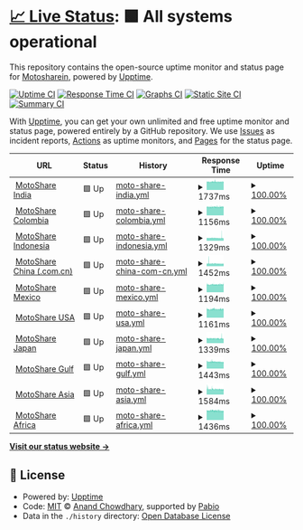 # [📈 Live Status](https://Motosharein.github.io/moto-monitor-upptime): <!--live status--> **🟩 All systems operational**

This repository contains the open-source uptime monitor and status page for [Motosharein](https://Motosharein.github.io/moto-monitor-upptime), powered by [Upptime](https://github.com/upptime/upptime).

[![Uptime CI](https://github.com/Motosharein/moto-monitor-upptime/workflows/Uptime%20CI/badge.svg)](https://github.com/Motosharein/moto-monitor-upptime/actions?query=workflow%3A%22Uptime+CI%22)
[![Response Time CI](https://github.com/Motosharein/moto-monitor-upptime/workflows/Response%20Time%20CI/badge.svg)](https://github.com/Motosharein/moto-monitor-upptime/actions?query=workflow%3A%22Response+Time+CI%22)
[![Graphs CI](https://github.com/Motosharein/moto-monitor-upptime/workflows/Graphs%20CI/badge.svg)](https://github.com/Motosharein/moto-monitor-upptime/actions?query=workflow%3A%22Graphs+CI%22)
[![Static Site CI](https://github.com/Motosharein/moto-monitor-upptime/workflows/Static%20Site%20CI/badge.svg)](https://github.com/Motosharein/moto-monitor-upptime/actions?query=workflow%3A%22Static+Site+CI%22)
[![Summary CI](https://github.com/Motosharein/moto-monitor-upptime/workflows/Summary%20CI/badge.svg)](https://github.com/Motosharein/moto-monitor-upptime/actions?query=workflow%3A%22Summary+CI%22)

With [Upptime](https://upptime.js.org), you can get your own unlimited and free uptime monitor and status page, powered entirely by a GitHub repository. We use [Issues](https://github.com/Motosharein/moto-monitor-upptime/issues) as incident reports, [Actions](https://github.com/Motosharein/moto-monitor-upptime/actions) as uptime monitors, and [Pages](https://Motosharein.github.io/moto-monitor-upptime) for the status page.

<!--start: status pages-->
<!-- This summary is generated by Upptime (https://github.com/upptime/upptime) -->
<!-- Do not edit this manually, your changes will be overwritten -->
<!-- prettier-ignore -->
| URL | Status | History | Response Time | Uptime |
| --- | ------ | ------- | ------------- | ------ |
| <img alt="" src="https://icons.duckduckgo.com/ip3/motoshare.in.ico" height="13"> [MotoShare India](https://motoshare.in) | 🟩 Up | [moto-share-india.yml](https://github.com/Motosharein/moto-monitor-upptime/commits/HEAD/history/moto-share-india.yml) | <details><summary><img alt="Response time graph" src="./graphs/moto-share-india/response-time-week.png" height="20"> 1737ms</summary><br><a href="https://Motosharein.github.io/moto-monitor-upptime/history/moto-share-india"><img alt="Response time 1737" src="https://img.shields.io/endpoint?url=https%3A%2F%2Fraw.githubusercontent.com%2FMotosharein%2Fmoto-monitor-upptime%2FHEAD%2Fapi%2Fmoto-share-india%2Fresponse-time.json"></a><br><a href="https://Motosharein.github.io/moto-monitor-upptime/history/moto-share-india"><img alt="24-hour response time 1725" src="https://img.shields.io/endpoint?url=https%3A%2F%2Fraw.githubusercontent.com%2FMotosharein%2Fmoto-monitor-upptime%2FHEAD%2Fapi%2Fmoto-share-india%2Fresponse-time-day.json"></a><br><a href="https://Motosharein.github.io/moto-monitor-upptime/history/moto-share-india"><img alt="7-day response time 1737" src="https://img.shields.io/endpoint?url=https%3A%2F%2Fraw.githubusercontent.com%2FMotosharein%2Fmoto-monitor-upptime%2FHEAD%2Fapi%2Fmoto-share-india%2Fresponse-time-week.json"></a><br><a href="https://Motosharein.github.io/moto-monitor-upptime/history/moto-share-india"><img alt="30-day response time 1737" src="https://img.shields.io/endpoint?url=https%3A%2F%2Fraw.githubusercontent.com%2FMotosharein%2Fmoto-monitor-upptime%2FHEAD%2Fapi%2Fmoto-share-india%2Fresponse-time-month.json"></a><br><a href="https://Motosharein.github.io/moto-monitor-upptime/history/moto-share-india"><img alt="1-year response time 1737" src="https://img.shields.io/endpoint?url=https%3A%2F%2Fraw.githubusercontent.com%2FMotosharein%2Fmoto-monitor-upptime%2FHEAD%2Fapi%2Fmoto-share-india%2Fresponse-time-year.json"></a></details> | <details><summary><a href="https://Motosharein.github.io/moto-monitor-upptime/history/moto-share-india">100.00%</a></summary><a href="https://Motosharein.github.io/moto-monitor-upptime/history/moto-share-india"><img alt="All-time uptime 100.00%" src="https://img.shields.io/endpoint?url=https%3A%2F%2Fraw.githubusercontent.com%2FMotosharein%2Fmoto-monitor-upptime%2FHEAD%2Fapi%2Fmoto-share-india%2Fuptime.json"></a><br><a href="https://Motosharein.github.io/moto-monitor-upptime/history/moto-share-india"><img alt="24-hour uptime 100.00%" src="https://img.shields.io/endpoint?url=https%3A%2F%2Fraw.githubusercontent.com%2FMotosharein%2Fmoto-monitor-upptime%2FHEAD%2Fapi%2Fmoto-share-india%2Fuptime-day.json"></a><br><a href="https://Motosharein.github.io/moto-monitor-upptime/history/moto-share-india"><img alt="7-day uptime 100.00%" src="https://img.shields.io/endpoint?url=https%3A%2F%2Fraw.githubusercontent.com%2FMotosharein%2Fmoto-monitor-upptime%2FHEAD%2Fapi%2Fmoto-share-india%2Fuptime-week.json"></a><br><a href="https://Motosharein.github.io/moto-monitor-upptime/history/moto-share-india"><img alt="30-day uptime 100.00%" src="https://img.shields.io/endpoint?url=https%3A%2F%2Fraw.githubusercontent.com%2FMotosharein%2Fmoto-monitor-upptime%2FHEAD%2Fapi%2Fmoto-share-india%2Fuptime-month.json"></a><br><a href="https://Motosharein.github.io/moto-monitor-upptime/history/moto-share-india"><img alt="1-year uptime 100.00%" src="https://img.shields.io/endpoint?url=https%3A%2F%2Fraw.githubusercontent.com%2FMotosharein%2Fmoto-monitor-upptime%2FHEAD%2Fapi%2Fmoto-share-india%2Fuptime-year.json"></a></details>
| <img alt="" src="https://icons.duckduckgo.com/ip3/motoshare.co.ico" height="13"> [MotoShare Colombia](https://motoshare.co) | 🟩 Up | [moto-share-colombia.yml](https://github.com/Motosharein/moto-monitor-upptime/commits/HEAD/history/moto-share-colombia.yml) | <details><summary><img alt="Response time graph" src="./graphs/moto-share-colombia/response-time-week.png" height="20"> 1156ms</summary><br><a href="https://Motosharein.github.io/moto-monitor-upptime/history/moto-share-colombia"><img alt="Response time 1156" src="https://img.shields.io/endpoint?url=https%3A%2F%2Fraw.githubusercontent.com%2FMotosharein%2Fmoto-monitor-upptime%2FHEAD%2Fapi%2Fmoto-share-colombia%2Fresponse-time.json"></a><br><a href="https://Motosharein.github.io/moto-monitor-upptime/history/moto-share-colombia"><img alt="24-hour response time 1149" src="https://img.shields.io/endpoint?url=https%3A%2F%2Fraw.githubusercontent.com%2FMotosharein%2Fmoto-monitor-upptime%2FHEAD%2Fapi%2Fmoto-share-colombia%2Fresponse-time-day.json"></a><br><a href="https://Motosharein.github.io/moto-monitor-upptime/history/moto-share-colombia"><img alt="7-day response time 1156" src="https://img.shields.io/endpoint?url=https%3A%2F%2Fraw.githubusercontent.com%2FMotosharein%2Fmoto-monitor-upptime%2FHEAD%2Fapi%2Fmoto-share-colombia%2Fresponse-time-week.json"></a><br><a href="https://Motosharein.github.io/moto-monitor-upptime/history/moto-share-colombia"><img alt="30-day response time 1156" src="https://img.shields.io/endpoint?url=https%3A%2F%2Fraw.githubusercontent.com%2FMotosharein%2Fmoto-monitor-upptime%2FHEAD%2Fapi%2Fmoto-share-colombia%2Fresponse-time-month.json"></a><br><a href="https://Motosharein.github.io/moto-monitor-upptime/history/moto-share-colombia"><img alt="1-year response time 1156" src="https://img.shields.io/endpoint?url=https%3A%2F%2Fraw.githubusercontent.com%2FMotosharein%2Fmoto-monitor-upptime%2FHEAD%2Fapi%2Fmoto-share-colombia%2Fresponse-time-year.json"></a></details> | <details><summary><a href="https://Motosharein.github.io/moto-monitor-upptime/history/moto-share-colombia">100.00%</a></summary><a href="https://Motosharein.github.io/moto-monitor-upptime/history/moto-share-colombia"><img alt="All-time uptime 100.00%" src="https://img.shields.io/endpoint?url=https%3A%2F%2Fraw.githubusercontent.com%2FMotosharein%2Fmoto-monitor-upptime%2FHEAD%2Fapi%2Fmoto-share-colombia%2Fuptime.json"></a><br><a href="https://Motosharein.github.io/moto-monitor-upptime/history/moto-share-colombia"><img alt="24-hour uptime 100.00%" src="https://img.shields.io/endpoint?url=https%3A%2F%2Fraw.githubusercontent.com%2FMotosharein%2Fmoto-monitor-upptime%2FHEAD%2Fapi%2Fmoto-share-colombia%2Fuptime-day.json"></a><br><a href="https://Motosharein.github.io/moto-monitor-upptime/history/moto-share-colombia"><img alt="7-day uptime 100.00%" src="https://img.shields.io/endpoint?url=https%3A%2F%2Fraw.githubusercontent.com%2FMotosharein%2Fmoto-monitor-upptime%2FHEAD%2Fapi%2Fmoto-share-colombia%2Fuptime-week.json"></a><br><a href="https://Motosharein.github.io/moto-monitor-upptime/history/moto-share-colombia"><img alt="30-day uptime 100.00%" src="https://img.shields.io/endpoint?url=https%3A%2F%2Fraw.githubusercontent.com%2FMotosharein%2Fmoto-monitor-upptime%2FHEAD%2Fapi%2Fmoto-share-colombia%2Fuptime-month.json"></a><br><a href="https://Motosharein.github.io/moto-monitor-upptime/history/moto-share-colombia"><img alt="1-year uptime 100.00%" src="https://img.shields.io/endpoint?url=https%3A%2F%2Fraw.githubusercontent.com%2FMotosharein%2Fmoto-monitor-upptime%2FHEAD%2Fapi%2Fmoto-share-colombia%2Fuptime-year.json"></a></details>
| <img alt="" src="https://icons.duckduckgo.com/ip3/motoshare.id.ico" height="13"> [MotoShare Indonesia](https://motoshare.id) | 🟩 Up | [moto-share-indonesia.yml](https://github.com/Motosharein/moto-monitor-upptime/commits/HEAD/history/moto-share-indonesia.yml) | <details><summary><img alt="Response time graph" src="./graphs/moto-share-indonesia/response-time-week.png" height="20"> 1329ms</summary><br><a href="https://Motosharein.github.io/moto-monitor-upptime/history/moto-share-indonesia"><img alt="Response time 1329" src="https://img.shields.io/endpoint?url=https%3A%2F%2Fraw.githubusercontent.com%2FMotosharein%2Fmoto-monitor-upptime%2FHEAD%2Fapi%2Fmoto-share-indonesia%2Fresponse-time.json"></a><br><a href="https://Motosharein.github.io/moto-monitor-upptime/history/moto-share-indonesia"><img alt="24-hour response time 1328" src="https://img.shields.io/endpoint?url=https%3A%2F%2Fraw.githubusercontent.com%2FMotosharein%2Fmoto-monitor-upptime%2FHEAD%2Fapi%2Fmoto-share-indonesia%2Fresponse-time-day.json"></a><br><a href="https://Motosharein.github.io/moto-monitor-upptime/history/moto-share-indonesia"><img alt="7-day response time 1329" src="https://img.shields.io/endpoint?url=https%3A%2F%2Fraw.githubusercontent.com%2FMotosharein%2Fmoto-monitor-upptime%2FHEAD%2Fapi%2Fmoto-share-indonesia%2Fresponse-time-week.json"></a><br><a href="https://Motosharein.github.io/moto-monitor-upptime/history/moto-share-indonesia"><img alt="30-day response time 1329" src="https://img.shields.io/endpoint?url=https%3A%2F%2Fraw.githubusercontent.com%2FMotosharein%2Fmoto-monitor-upptime%2FHEAD%2Fapi%2Fmoto-share-indonesia%2Fresponse-time-month.json"></a><br><a href="https://Motosharein.github.io/moto-monitor-upptime/history/moto-share-indonesia"><img alt="1-year response time 1329" src="https://img.shields.io/endpoint?url=https%3A%2F%2Fraw.githubusercontent.com%2FMotosharein%2Fmoto-monitor-upptime%2FHEAD%2Fapi%2Fmoto-share-indonesia%2Fresponse-time-year.json"></a></details> | <details><summary><a href="https://Motosharein.github.io/moto-monitor-upptime/history/moto-share-indonesia">100.00%</a></summary><a href="https://Motosharein.github.io/moto-monitor-upptime/history/moto-share-indonesia"><img alt="All-time uptime 100.00%" src="https://img.shields.io/endpoint?url=https%3A%2F%2Fraw.githubusercontent.com%2FMotosharein%2Fmoto-monitor-upptime%2FHEAD%2Fapi%2Fmoto-share-indonesia%2Fuptime.json"></a><br><a href="https://Motosharein.github.io/moto-monitor-upptime/history/moto-share-indonesia"><img alt="24-hour uptime 100.00%" src="https://img.shields.io/endpoint?url=https%3A%2F%2Fraw.githubusercontent.com%2FMotosharein%2Fmoto-monitor-upptime%2FHEAD%2Fapi%2Fmoto-share-indonesia%2Fuptime-day.json"></a><br><a href="https://Motosharein.github.io/moto-monitor-upptime/history/moto-share-indonesia"><img alt="7-day uptime 100.00%" src="https://img.shields.io/endpoint?url=https%3A%2F%2Fraw.githubusercontent.com%2FMotosharein%2Fmoto-monitor-upptime%2FHEAD%2Fapi%2Fmoto-share-indonesia%2Fuptime-week.json"></a><br><a href="https://Motosharein.github.io/moto-monitor-upptime/history/moto-share-indonesia"><img alt="30-day uptime 100.00%" src="https://img.shields.io/endpoint?url=https%3A%2F%2Fraw.githubusercontent.com%2FMotosharein%2Fmoto-monitor-upptime%2FHEAD%2Fapi%2Fmoto-share-indonesia%2Fuptime-month.json"></a><br><a href="https://Motosharein.github.io/moto-monitor-upptime/history/moto-share-indonesia"><img alt="1-year uptime 100.00%" src="https://img.shields.io/endpoint?url=https%3A%2F%2Fraw.githubusercontent.com%2FMotosharein%2Fmoto-monitor-upptime%2FHEAD%2Fapi%2Fmoto-share-indonesia%2Fuptime-year.json"></a></details>
| <img alt="" src="https://icons.duckduckgo.com/ip3/motoshare.com.cn.ico" height="13"> [MotoShare China (.com.cn)](https://motoshare.com.cn) | 🟩 Up | [moto-share-china-com-cn.yml](https://github.com/Motosharein/moto-monitor-upptime/commits/HEAD/history/moto-share-china-com-cn.yml) | <details><summary><img alt="Response time graph" src="./graphs/moto-share-china-com-cn/response-time-week.png" height="20"> 1452ms</summary><br><a href="https://Motosharein.github.io/moto-monitor-upptime/history/moto-share-china-com-cn"><img alt="Response time 1452" src="https://img.shields.io/endpoint?url=https%3A%2F%2Fraw.githubusercontent.com%2FMotosharein%2Fmoto-monitor-upptime%2FHEAD%2Fapi%2Fmoto-share-china-com-cn%2Fresponse-time.json"></a><br><a href="https://Motosharein.github.io/moto-monitor-upptime/history/moto-share-china-com-cn"><img alt="24-hour response time 1381" src="https://img.shields.io/endpoint?url=https%3A%2F%2Fraw.githubusercontent.com%2FMotosharein%2Fmoto-monitor-upptime%2FHEAD%2Fapi%2Fmoto-share-china-com-cn%2Fresponse-time-day.json"></a><br><a href="https://Motosharein.github.io/moto-monitor-upptime/history/moto-share-china-com-cn"><img alt="7-day response time 1452" src="https://img.shields.io/endpoint?url=https%3A%2F%2Fraw.githubusercontent.com%2FMotosharein%2Fmoto-monitor-upptime%2FHEAD%2Fapi%2Fmoto-share-china-com-cn%2Fresponse-time-week.json"></a><br><a href="https://Motosharein.github.io/moto-monitor-upptime/history/moto-share-china-com-cn"><img alt="30-day response time 1452" src="https://img.shields.io/endpoint?url=https%3A%2F%2Fraw.githubusercontent.com%2FMotosharein%2Fmoto-monitor-upptime%2FHEAD%2Fapi%2Fmoto-share-china-com-cn%2Fresponse-time-month.json"></a><br><a href="https://Motosharein.github.io/moto-monitor-upptime/history/moto-share-china-com-cn"><img alt="1-year response time 1452" src="https://img.shields.io/endpoint?url=https%3A%2F%2Fraw.githubusercontent.com%2FMotosharein%2Fmoto-monitor-upptime%2FHEAD%2Fapi%2Fmoto-share-china-com-cn%2Fresponse-time-year.json"></a></details> | <details><summary><a href="https://Motosharein.github.io/moto-monitor-upptime/history/moto-share-china-com-cn">100.00%</a></summary><a href="https://Motosharein.github.io/moto-monitor-upptime/history/moto-share-china-com-cn"><img alt="All-time uptime 100.00%" src="https://img.shields.io/endpoint?url=https%3A%2F%2Fraw.githubusercontent.com%2FMotosharein%2Fmoto-monitor-upptime%2FHEAD%2Fapi%2Fmoto-share-china-com-cn%2Fuptime.json"></a><br><a href="https://Motosharein.github.io/moto-monitor-upptime/history/moto-share-china-com-cn"><img alt="24-hour uptime 100.00%" src="https://img.shields.io/endpoint?url=https%3A%2F%2Fraw.githubusercontent.com%2FMotosharein%2Fmoto-monitor-upptime%2FHEAD%2Fapi%2Fmoto-share-china-com-cn%2Fuptime-day.json"></a><br><a href="https://Motosharein.github.io/moto-monitor-upptime/history/moto-share-china-com-cn"><img alt="7-day uptime 100.00%" src="https://img.shields.io/endpoint?url=https%3A%2F%2Fraw.githubusercontent.com%2FMotosharein%2Fmoto-monitor-upptime%2FHEAD%2Fapi%2Fmoto-share-china-com-cn%2Fuptime-week.json"></a><br><a href="https://Motosharein.github.io/moto-monitor-upptime/history/moto-share-china-com-cn"><img alt="30-day uptime 100.00%" src="https://img.shields.io/endpoint?url=https%3A%2F%2Fraw.githubusercontent.com%2FMotosharein%2Fmoto-monitor-upptime%2FHEAD%2Fapi%2Fmoto-share-china-com-cn%2Fuptime-month.json"></a><br><a href="https://Motosharein.github.io/moto-monitor-upptime/history/moto-share-china-com-cn"><img alt="1-year uptime 100.00%" src="https://img.shields.io/endpoint?url=https%3A%2F%2Fraw.githubusercontent.com%2FMotosharein%2Fmoto-monitor-upptime%2FHEAD%2Fapi%2Fmoto-share-china-com-cn%2Fuptime-year.json"></a></details>
| <img alt="" src="https://icons.duckduckgo.com/ip3/motoshare.mx.ico" height="13"> [MotoShare Mexico](https://motoshare.mx) | 🟩 Up | [moto-share-mexico.yml](https://github.com/Motosharein/moto-monitor-upptime/commits/HEAD/history/moto-share-mexico.yml) | <details><summary><img alt="Response time graph" src="./graphs/moto-share-mexico/response-time-week.png" height="20"> 1194ms</summary><br><a href="https://Motosharein.github.io/moto-monitor-upptime/history/moto-share-mexico"><img alt="Response time 1194" src="https://img.shields.io/endpoint?url=https%3A%2F%2Fraw.githubusercontent.com%2FMotosharein%2Fmoto-monitor-upptime%2FHEAD%2Fapi%2Fmoto-share-mexico%2Fresponse-time.json"></a><br><a href="https://Motosharein.github.io/moto-monitor-upptime/history/moto-share-mexico"><img alt="24-hour response time 1208" src="https://img.shields.io/endpoint?url=https%3A%2F%2Fraw.githubusercontent.com%2FMotosharein%2Fmoto-monitor-upptime%2FHEAD%2Fapi%2Fmoto-share-mexico%2Fresponse-time-day.json"></a><br><a href="https://Motosharein.github.io/moto-monitor-upptime/history/moto-share-mexico"><img alt="7-day response time 1194" src="https://img.shields.io/endpoint?url=https%3A%2F%2Fraw.githubusercontent.com%2FMotosharein%2Fmoto-monitor-upptime%2FHEAD%2Fapi%2Fmoto-share-mexico%2Fresponse-time-week.json"></a><br><a href="https://Motosharein.github.io/moto-monitor-upptime/history/moto-share-mexico"><img alt="30-day response time 1194" src="https://img.shields.io/endpoint?url=https%3A%2F%2Fraw.githubusercontent.com%2FMotosharein%2Fmoto-monitor-upptime%2FHEAD%2Fapi%2Fmoto-share-mexico%2Fresponse-time-month.json"></a><br><a href="https://Motosharein.github.io/moto-monitor-upptime/history/moto-share-mexico"><img alt="1-year response time 1194" src="https://img.shields.io/endpoint?url=https%3A%2F%2Fraw.githubusercontent.com%2FMotosharein%2Fmoto-monitor-upptime%2FHEAD%2Fapi%2Fmoto-share-mexico%2Fresponse-time-year.json"></a></details> | <details><summary><a href="https://Motosharein.github.io/moto-monitor-upptime/history/moto-share-mexico">100.00%</a></summary><a href="https://Motosharein.github.io/moto-monitor-upptime/history/moto-share-mexico"><img alt="All-time uptime 100.00%" src="https://img.shields.io/endpoint?url=https%3A%2F%2Fraw.githubusercontent.com%2FMotosharein%2Fmoto-monitor-upptime%2FHEAD%2Fapi%2Fmoto-share-mexico%2Fuptime.json"></a><br><a href="https://Motosharein.github.io/moto-monitor-upptime/history/moto-share-mexico"><img alt="24-hour uptime 100.00%" src="https://img.shields.io/endpoint?url=https%3A%2F%2Fraw.githubusercontent.com%2FMotosharein%2Fmoto-monitor-upptime%2FHEAD%2Fapi%2Fmoto-share-mexico%2Fuptime-day.json"></a><br><a href="https://Motosharein.github.io/moto-monitor-upptime/history/moto-share-mexico"><img alt="7-day uptime 100.00%" src="https://img.shields.io/endpoint?url=https%3A%2F%2Fraw.githubusercontent.com%2FMotosharein%2Fmoto-monitor-upptime%2FHEAD%2Fapi%2Fmoto-share-mexico%2Fuptime-week.json"></a><br><a href="https://Motosharein.github.io/moto-monitor-upptime/history/moto-share-mexico"><img alt="30-day uptime 100.00%" src="https://img.shields.io/endpoint?url=https%3A%2F%2Fraw.githubusercontent.com%2FMotosharein%2Fmoto-monitor-upptime%2FHEAD%2Fapi%2Fmoto-share-mexico%2Fuptime-month.json"></a><br><a href="https://Motosharein.github.io/moto-monitor-upptime/history/moto-share-mexico"><img alt="1-year uptime 100.00%" src="https://img.shields.io/endpoint?url=https%3A%2F%2Fraw.githubusercontent.com%2FMotosharein%2Fmoto-monitor-upptime%2FHEAD%2Fapi%2Fmoto-share-mexico%2Fuptime-year.json"></a></details>
| <img alt="" src="https://icons.duckduckgo.com/ip3/motoshare.us.ico" height="13"> [MotoShare USA](https://motoshare.us) | 🟩 Up | [moto-share-usa.yml](https://github.com/Motosharein/moto-monitor-upptime/commits/HEAD/history/moto-share-usa.yml) | <details><summary><img alt="Response time graph" src="./graphs/moto-share-usa/response-time-week.png" height="20"> 1161ms</summary><br><a href="https://Motosharein.github.io/moto-monitor-upptime/history/moto-share-usa"><img alt="Response time 1161" src="https://img.shields.io/endpoint?url=https%3A%2F%2Fraw.githubusercontent.com%2FMotosharein%2Fmoto-monitor-upptime%2FHEAD%2Fapi%2Fmoto-share-usa%2Fresponse-time.json"></a><br><a href="https://Motosharein.github.io/moto-monitor-upptime/history/moto-share-usa"><img alt="24-hour response time 1164" src="https://img.shields.io/endpoint?url=https%3A%2F%2Fraw.githubusercontent.com%2FMotosharein%2Fmoto-monitor-upptime%2FHEAD%2Fapi%2Fmoto-share-usa%2Fresponse-time-day.json"></a><br><a href="https://Motosharein.github.io/moto-monitor-upptime/history/moto-share-usa"><img alt="7-day response time 1161" src="https://img.shields.io/endpoint?url=https%3A%2F%2Fraw.githubusercontent.com%2FMotosharein%2Fmoto-monitor-upptime%2FHEAD%2Fapi%2Fmoto-share-usa%2Fresponse-time-week.json"></a><br><a href="https://Motosharein.github.io/moto-monitor-upptime/history/moto-share-usa"><img alt="30-day response time 1161" src="https://img.shields.io/endpoint?url=https%3A%2F%2Fraw.githubusercontent.com%2FMotosharein%2Fmoto-monitor-upptime%2FHEAD%2Fapi%2Fmoto-share-usa%2Fresponse-time-month.json"></a><br><a href="https://Motosharein.github.io/moto-monitor-upptime/history/moto-share-usa"><img alt="1-year response time 1161" src="https://img.shields.io/endpoint?url=https%3A%2F%2Fraw.githubusercontent.com%2FMotosharein%2Fmoto-monitor-upptime%2FHEAD%2Fapi%2Fmoto-share-usa%2Fresponse-time-year.json"></a></details> | <details><summary><a href="https://Motosharein.github.io/moto-monitor-upptime/history/moto-share-usa">100.00%</a></summary><a href="https://Motosharein.github.io/moto-monitor-upptime/history/moto-share-usa"><img alt="All-time uptime 100.00%" src="https://img.shields.io/endpoint?url=https%3A%2F%2Fraw.githubusercontent.com%2FMotosharein%2Fmoto-monitor-upptime%2FHEAD%2Fapi%2Fmoto-share-usa%2Fuptime.json"></a><br><a href="https://Motosharein.github.io/moto-monitor-upptime/history/moto-share-usa"><img alt="24-hour uptime 100.00%" src="https://img.shields.io/endpoint?url=https%3A%2F%2Fraw.githubusercontent.com%2FMotosharein%2Fmoto-monitor-upptime%2FHEAD%2Fapi%2Fmoto-share-usa%2Fuptime-day.json"></a><br><a href="https://Motosharein.github.io/moto-monitor-upptime/history/moto-share-usa"><img alt="7-day uptime 100.00%" src="https://img.shields.io/endpoint?url=https%3A%2F%2Fraw.githubusercontent.com%2FMotosharein%2Fmoto-monitor-upptime%2FHEAD%2Fapi%2Fmoto-share-usa%2Fuptime-week.json"></a><br><a href="https://Motosharein.github.io/moto-monitor-upptime/history/moto-share-usa"><img alt="30-day uptime 100.00%" src="https://img.shields.io/endpoint?url=https%3A%2F%2Fraw.githubusercontent.com%2FMotosharein%2Fmoto-monitor-upptime%2FHEAD%2Fapi%2Fmoto-share-usa%2Fuptime-month.json"></a><br><a href="https://Motosharein.github.io/moto-monitor-upptime/history/moto-share-usa"><img alt="1-year uptime 100.00%" src="https://img.shields.io/endpoint?url=https%3A%2F%2Fraw.githubusercontent.com%2FMotosharein%2Fmoto-monitor-upptime%2FHEAD%2Fapi%2Fmoto-share-usa%2Fuptime-year.json"></a></details>
| <img alt="" src="https://icons.duckduckgo.com/ip3/motoshare.jp.ico" height="13"> [MotoShare Japan](https://motoshare.jp) | 🟩 Up | [moto-share-japan.yml](https://github.com/Motosharein/moto-monitor-upptime/commits/HEAD/history/moto-share-japan.yml) | <details><summary><img alt="Response time graph" src="./graphs/moto-share-japan/response-time-week.png" height="20"> 1339ms</summary><br><a href="https://Motosharein.github.io/moto-monitor-upptime/history/moto-share-japan"><img alt="Response time 1339" src="https://img.shields.io/endpoint?url=https%3A%2F%2Fraw.githubusercontent.com%2FMotosharein%2Fmoto-monitor-upptime%2FHEAD%2Fapi%2Fmoto-share-japan%2Fresponse-time.json"></a><br><a href="https://Motosharein.github.io/moto-monitor-upptime/history/moto-share-japan"><img alt="24-hour response time 1330" src="https://img.shields.io/endpoint?url=https%3A%2F%2Fraw.githubusercontent.com%2FMotosharein%2Fmoto-monitor-upptime%2FHEAD%2Fapi%2Fmoto-share-japan%2Fresponse-time-day.json"></a><br><a href="https://Motosharein.github.io/moto-monitor-upptime/history/moto-share-japan"><img alt="7-day response time 1339" src="https://img.shields.io/endpoint?url=https%3A%2F%2Fraw.githubusercontent.com%2FMotosharein%2Fmoto-monitor-upptime%2FHEAD%2Fapi%2Fmoto-share-japan%2Fresponse-time-week.json"></a><br><a href="https://Motosharein.github.io/moto-monitor-upptime/history/moto-share-japan"><img alt="30-day response time 1339" src="https://img.shields.io/endpoint?url=https%3A%2F%2Fraw.githubusercontent.com%2FMotosharein%2Fmoto-monitor-upptime%2FHEAD%2Fapi%2Fmoto-share-japan%2Fresponse-time-month.json"></a><br><a href="https://Motosharein.github.io/moto-monitor-upptime/history/moto-share-japan"><img alt="1-year response time 1339" src="https://img.shields.io/endpoint?url=https%3A%2F%2Fraw.githubusercontent.com%2FMotosharein%2Fmoto-monitor-upptime%2FHEAD%2Fapi%2Fmoto-share-japan%2Fresponse-time-year.json"></a></details> | <details><summary><a href="https://Motosharein.github.io/moto-monitor-upptime/history/moto-share-japan">100.00%</a></summary><a href="https://Motosharein.github.io/moto-monitor-upptime/history/moto-share-japan"><img alt="All-time uptime 100.00%" src="https://img.shields.io/endpoint?url=https%3A%2F%2Fraw.githubusercontent.com%2FMotosharein%2Fmoto-monitor-upptime%2FHEAD%2Fapi%2Fmoto-share-japan%2Fuptime.json"></a><br><a href="https://Motosharein.github.io/moto-monitor-upptime/history/moto-share-japan"><img alt="24-hour uptime 100.00%" src="https://img.shields.io/endpoint?url=https%3A%2F%2Fraw.githubusercontent.com%2FMotosharein%2Fmoto-monitor-upptime%2FHEAD%2Fapi%2Fmoto-share-japan%2Fuptime-day.json"></a><br><a href="https://Motosharein.github.io/moto-monitor-upptime/history/moto-share-japan"><img alt="7-day uptime 100.00%" src="https://img.shields.io/endpoint?url=https%3A%2F%2Fraw.githubusercontent.com%2FMotosharein%2Fmoto-monitor-upptime%2FHEAD%2Fapi%2Fmoto-share-japan%2Fuptime-week.json"></a><br><a href="https://Motosharein.github.io/moto-monitor-upptime/history/moto-share-japan"><img alt="30-day uptime 100.00%" src="https://img.shields.io/endpoint?url=https%3A%2F%2Fraw.githubusercontent.com%2FMotosharein%2Fmoto-monitor-upptime%2FHEAD%2Fapi%2Fmoto-share-japan%2Fuptime-month.json"></a><br><a href="https://Motosharein.github.io/moto-monitor-upptime/history/moto-share-japan"><img alt="1-year uptime 100.00%" src="https://img.shields.io/endpoint?url=https%3A%2F%2Fraw.githubusercontent.com%2FMotosharein%2Fmoto-monitor-upptime%2FHEAD%2Fapi%2Fmoto-share-japan%2Fuptime-year.json"></a></details>
| <img alt="" src="https://icons.duckduckgo.com/ip3/motosharegulf.com.ico" height="13"> [MotoShare Gulf](https://motosharegulf.com) | 🟩 Up | [moto-share-gulf.yml](https://github.com/Motosharein/moto-monitor-upptime/commits/HEAD/history/moto-share-gulf.yml) | <details><summary><img alt="Response time graph" src="./graphs/moto-share-gulf/response-time-week.png" height="20"> 1443ms</summary><br><a href="https://Motosharein.github.io/moto-monitor-upptime/history/moto-share-gulf"><img alt="Response time 1443" src="https://img.shields.io/endpoint?url=https%3A%2F%2Fraw.githubusercontent.com%2FMotosharein%2Fmoto-monitor-upptime%2FHEAD%2Fapi%2Fmoto-share-gulf%2Fresponse-time.json"></a><br><a href="https://Motosharein.github.io/moto-monitor-upptime/history/moto-share-gulf"><img alt="24-hour response time 1398" src="https://img.shields.io/endpoint?url=https%3A%2F%2Fraw.githubusercontent.com%2FMotosharein%2Fmoto-monitor-upptime%2FHEAD%2Fapi%2Fmoto-share-gulf%2Fresponse-time-day.json"></a><br><a href="https://Motosharein.github.io/moto-monitor-upptime/history/moto-share-gulf"><img alt="7-day response time 1443" src="https://img.shields.io/endpoint?url=https%3A%2F%2Fraw.githubusercontent.com%2FMotosharein%2Fmoto-monitor-upptime%2FHEAD%2Fapi%2Fmoto-share-gulf%2Fresponse-time-week.json"></a><br><a href="https://Motosharein.github.io/moto-monitor-upptime/history/moto-share-gulf"><img alt="30-day response time 1443" src="https://img.shields.io/endpoint?url=https%3A%2F%2Fraw.githubusercontent.com%2FMotosharein%2Fmoto-monitor-upptime%2FHEAD%2Fapi%2Fmoto-share-gulf%2Fresponse-time-month.json"></a><br><a href="https://Motosharein.github.io/moto-monitor-upptime/history/moto-share-gulf"><img alt="1-year response time 1443" src="https://img.shields.io/endpoint?url=https%3A%2F%2Fraw.githubusercontent.com%2FMotosharein%2Fmoto-monitor-upptime%2FHEAD%2Fapi%2Fmoto-share-gulf%2Fresponse-time-year.json"></a></details> | <details><summary><a href="https://Motosharein.github.io/moto-monitor-upptime/history/moto-share-gulf">100.00%</a></summary><a href="https://Motosharein.github.io/moto-monitor-upptime/history/moto-share-gulf"><img alt="All-time uptime 100.00%" src="https://img.shields.io/endpoint?url=https%3A%2F%2Fraw.githubusercontent.com%2FMotosharein%2Fmoto-monitor-upptime%2FHEAD%2Fapi%2Fmoto-share-gulf%2Fuptime.json"></a><br><a href="https://Motosharein.github.io/moto-monitor-upptime/history/moto-share-gulf"><img alt="24-hour uptime 100.00%" src="https://img.shields.io/endpoint?url=https%3A%2F%2Fraw.githubusercontent.com%2FMotosharein%2Fmoto-monitor-upptime%2FHEAD%2Fapi%2Fmoto-share-gulf%2Fuptime-day.json"></a><br><a href="https://Motosharein.github.io/moto-monitor-upptime/history/moto-share-gulf"><img alt="7-day uptime 100.00%" src="https://img.shields.io/endpoint?url=https%3A%2F%2Fraw.githubusercontent.com%2FMotosharein%2Fmoto-monitor-upptime%2FHEAD%2Fapi%2Fmoto-share-gulf%2Fuptime-week.json"></a><br><a href="https://Motosharein.github.io/moto-monitor-upptime/history/moto-share-gulf"><img alt="30-day uptime 100.00%" src="https://img.shields.io/endpoint?url=https%3A%2F%2Fraw.githubusercontent.com%2FMotosharein%2Fmoto-monitor-upptime%2FHEAD%2Fapi%2Fmoto-share-gulf%2Fuptime-month.json"></a><br><a href="https://Motosharein.github.io/moto-monitor-upptime/history/moto-share-gulf"><img alt="1-year uptime 100.00%" src="https://img.shields.io/endpoint?url=https%3A%2F%2Fraw.githubusercontent.com%2FMotosharein%2Fmoto-monitor-upptime%2FHEAD%2Fapi%2Fmoto-share-gulf%2Fuptime-year.json"></a></details>
| <img alt="" src="https://icons.duckduckgo.com/ip3/motoshare.asia.ico" height="13"> [MotoShare Asia](https://motoshare.asia) | 🟩 Up | [moto-share-asia.yml](https://github.com/Motosharein/moto-monitor-upptime/commits/HEAD/history/moto-share-asia.yml) | <details><summary><img alt="Response time graph" src="./graphs/moto-share-asia/response-time-week.png" height="20"> 1584ms</summary><br><a href="https://Motosharein.github.io/moto-monitor-upptime/history/moto-share-asia"><img alt="Response time 1584" src="https://img.shields.io/endpoint?url=https%3A%2F%2Fraw.githubusercontent.com%2FMotosharein%2Fmoto-monitor-upptime%2FHEAD%2Fapi%2Fmoto-share-asia%2Fresponse-time.json"></a><br><a href="https://Motosharein.github.io/moto-monitor-upptime/history/moto-share-asia"><img alt="24-hour response time 1514" src="https://img.shields.io/endpoint?url=https%3A%2F%2Fraw.githubusercontent.com%2FMotosharein%2Fmoto-monitor-upptime%2FHEAD%2Fapi%2Fmoto-share-asia%2Fresponse-time-day.json"></a><br><a href="https://Motosharein.github.io/moto-monitor-upptime/history/moto-share-asia"><img alt="7-day response time 1584" src="https://img.shields.io/endpoint?url=https%3A%2F%2Fraw.githubusercontent.com%2FMotosharein%2Fmoto-monitor-upptime%2FHEAD%2Fapi%2Fmoto-share-asia%2Fresponse-time-week.json"></a><br><a href="https://Motosharein.github.io/moto-monitor-upptime/history/moto-share-asia"><img alt="30-day response time 1584" src="https://img.shields.io/endpoint?url=https%3A%2F%2Fraw.githubusercontent.com%2FMotosharein%2Fmoto-monitor-upptime%2FHEAD%2Fapi%2Fmoto-share-asia%2Fresponse-time-month.json"></a><br><a href="https://Motosharein.github.io/moto-monitor-upptime/history/moto-share-asia"><img alt="1-year response time 1584" src="https://img.shields.io/endpoint?url=https%3A%2F%2Fraw.githubusercontent.com%2FMotosharein%2Fmoto-monitor-upptime%2FHEAD%2Fapi%2Fmoto-share-asia%2Fresponse-time-year.json"></a></details> | <details><summary><a href="https://Motosharein.github.io/moto-monitor-upptime/history/moto-share-asia">100.00%</a></summary><a href="https://Motosharein.github.io/moto-monitor-upptime/history/moto-share-asia"><img alt="All-time uptime 100.00%" src="https://img.shields.io/endpoint?url=https%3A%2F%2Fraw.githubusercontent.com%2FMotosharein%2Fmoto-monitor-upptime%2FHEAD%2Fapi%2Fmoto-share-asia%2Fuptime.json"></a><br><a href="https://Motosharein.github.io/moto-monitor-upptime/history/moto-share-asia"><img alt="24-hour uptime 100.00%" src="https://img.shields.io/endpoint?url=https%3A%2F%2Fraw.githubusercontent.com%2FMotosharein%2Fmoto-monitor-upptime%2FHEAD%2Fapi%2Fmoto-share-asia%2Fuptime-day.json"></a><br><a href="https://Motosharein.github.io/moto-monitor-upptime/history/moto-share-asia"><img alt="7-day uptime 100.00%" src="https://img.shields.io/endpoint?url=https%3A%2F%2Fraw.githubusercontent.com%2FMotosharein%2Fmoto-monitor-upptime%2FHEAD%2Fapi%2Fmoto-share-asia%2Fuptime-week.json"></a><br><a href="https://Motosharein.github.io/moto-monitor-upptime/history/moto-share-asia"><img alt="30-day uptime 100.00%" src="https://img.shields.io/endpoint?url=https%3A%2F%2Fraw.githubusercontent.com%2FMotosharein%2Fmoto-monitor-upptime%2FHEAD%2Fapi%2Fmoto-share-asia%2Fuptime-month.json"></a><br><a href="https://Motosharein.github.io/moto-monitor-upptime/history/moto-share-asia"><img alt="1-year uptime 100.00%" src="https://img.shields.io/endpoint?url=https%3A%2F%2Fraw.githubusercontent.com%2FMotosharein%2Fmoto-monitor-upptime%2FHEAD%2Fapi%2Fmoto-share-asia%2Fuptime-year.json"></a></details>
| <img alt="" src="https://icons.duckduckgo.com/ip3/motoshareafrica.com.ico" height="13"> [MotoShare Africa](https://motoshareafrica.com) | 🟩 Up | [moto-share-africa.yml](https://github.com/Motosharein/moto-monitor-upptime/commits/HEAD/history/moto-share-africa.yml) | <details><summary><img alt="Response time graph" src="./graphs/moto-share-africa/response-time-week.png" height="20"> 1436ms</summary><br><a href="https://Motosharein.github.io/moto-monitor-upptime/history/moto-share-africa"><img alt="Response time 1436" src="https://img.shields.io/endpoint?url=https%3A%2F%2Fraw.githubusercontent.com%2FMotosharein%2Fmoto-monitor-upptime%2FHEAD%2Fapi%2Fmoto-share-africa%2Fresponse-time.json"></a><br><a href="https://Motosharein.github.io/moto-monitor-upptime/history/moto-share-africa"><img alt="24-hour response time 1405" src="https://img.shields.io/endpoint?url=https%3A%2F%2Fraw.githubusercontent.com%2FMotosharein%2Fmoto-monitor-upptime%2FHEAD%2Fapi%2Fmoto-share-africa%2Fresponse-time-day.json"></a><br><a href="https://Motosharein.github.io/moto-monitor-upptime/history/moto-share-africa"><img alt="7-day response time 1436" src="https://img.shields.io/endpoint?url=https%3A%2F%2Fraw.githubusercontent.com%2FMotosharein%2Fmoto-monitor-upptime%2FHEAD%2Fapi%2Fmoto-share-africa%2Fresponse-time-week.json"></a><br><a href="https://Motosharein.github.io/moto-monitor-upptime/history/moto-share-africa"><img alt="30-day response time 1436" src="https://img.shields.io/endpoint?url=https%3A%2F%2Fraw.githubusercontent.com%2FMotosharein%2Fmoto-monitor-upptime%2FHEAD%2Fapi%2Fmoto-share-africa%2Fresponse-time-month.json"></a><br><a href="https://Motosharein.github.io/moto-monitor-upptime/history/moto-share-africa"><img alt="1-year response time 1436" src="https://img.shields.io/endpoint?url=https%3A%2F%2Fraw.githubusercontent.com%2FMotosharein%2Fmoto-monitor-upptime%2FHEAD%2Fapi%2Fmoto-share-africa%2Fresponse-time-year.json"></a></details> | <details><summary><a href="https://Motosharein.github.io/moto-monitor-upptime/history/moto-share-africa">100.00%</a></summary><a href="https://Motosharein.github.io/moto-monitor-upptime/history/moto-share-africa"><img alt="All-time uptime 100.00%" src="https://img.shields.io/endpoint?url=https%3A%2F%2Fraw.githubusercontent.com%2FMotosharein%2Fmoto-monitor-upptime%2FHEAD%2Fapi%2Fmoto-share-africa%2Fuptime.json"></a><br><a href="https://Motosharein.github.io/moto-monitor-upptime/history/moto-share-africa"><img alt="24-hour uptime 100.00%" src="https://img.shields.io/endpoint?url=https%3A%2F%2Fraw.githubusercontent.com%2FMotosharein%2Fmoto-monitor-upptime%2FHEAD%2Fapi%2Fmoto-share-africa%2Fuptime-day.json"></a><br><a href="https://Motosharein.github.io/moto-monitor-upptime/history/moto-share-africa"><img alt="7-day uptime 100.00%" src="https://img.shields.io/endpoint?url=https%3A%2F%2Fraw.githubusercontent.com%2FMotosharein%2Fmoto-monitor-upptime%2FHEAD%2Fapi%2Fmoto-share-africa%2Fuptime-week.json"></a><br><a href="https://Motosharein.github.io/moto-monitor-upptime/history/moto-share-africa"><img alt="30-day uptime 100.00%" src="https://img.shields.io/endpoint?url=https%3A%2F%2Fraw.githubusercontent.com%2FMotosharein%2Fmoto-monitor-upptime%2FHEAD%2Fapi%2Fmoto-share-africa%2Fuptime-month.json"></a><br><a href="https://Motosharein.github.io/moto-monitor-upptime/history/moto-share-africa"><img alt="1-year uptime 100.00%" src="https://img.shields.io/endpoint?url=https%3A%2F%2Fraw.githubusercontent.com%2FMotosharein%2Fmoto-monitor-upptime%2FHEAD%2Fapi%2Fmoto-share-africa%2Fuptime-year.json"></a></details>

<!--end: status pages-->

[**Visit our status website →**](https://Motosharein.github.io/moto-monitor-upptime)

## 📄 License

- Powered by: [Upptime](https://github.com/upptime/upptime)
- Code: [MIT](./LICENSE) © [Anand Chowdhary](https://anandchowdhary.com), supported by [Pabio](https://pabio.com)
- Data in the `./history` directory: [Open Database License](https://opendatacommons.org/licenses/odbl/1-0/)
